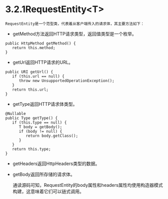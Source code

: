# 3.2.1RequestEntity&lt;T&gt;

    RequestEntity是一个范型类，代表着从客户端传入的请求体，其主要方法如下：

* getMethod方法返回HTTP请求类型，返回值类型是一个枚举。

```text
public HttpMethod getMethod() {
   return this.method;
}
```

* getUrl返回HTTP请求的URL。

```text
public URI getUrl() {
   if (this.url == null) {
      throw new UnsupportedOperationException();
   }
   return this.url;
}
```

* getType返回HTTP请求体类型。

```text
@Nullable
public Type getType() {
   if (this.type == null) {
      T body = getBody();
      if (body != null) {
         return body.getClass();
      }
   }
   return this.type;
}
```

* getHeaders返回HttpHeaders类型的数据。
* getBody返回所存储的请求体。

     通读源码可知，RequestEntity的body属性和headers属性均使用构造器模式构建，这意味着它们可以链式调用。

